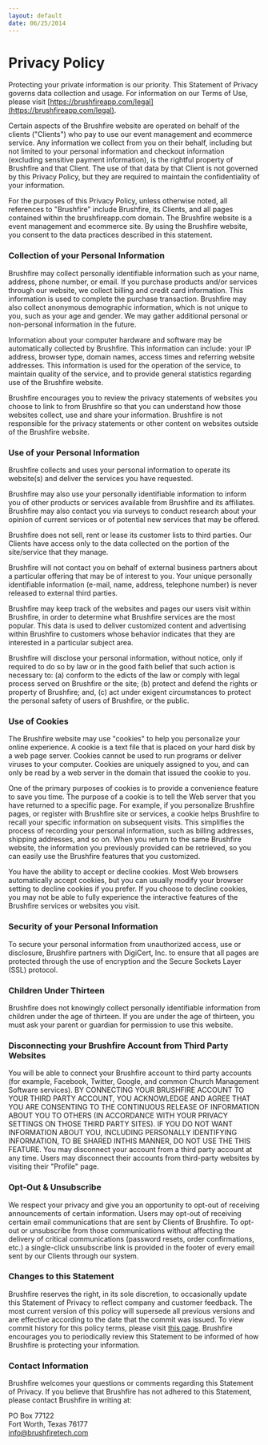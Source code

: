 ```yaml
---
layout: default
date: 06/25/2014
---
```


# Privacy Policy
 
Protecting your private information is our priority. This Statement of Privacy governs data collection and usage. For information on our Terms of Use, please visit [https://brushfireapp.com/legal](https://brushfireapp.com/legal).

Certain aspects of the Brushfire website are operated on behalf of the clients ("Clients") who pay to use our event management and ecommerce service. Any information we collect from you on their behalf, including but not limited to your personal information and checkout information (excluding sensitive payment information), is the rightful property of Brushfire and that Client. The use of that data by that Client is not governed by this Privacy Policy, but they are required to maintain the confidentiality of your information.

For the purposes of this Privacy Policy, unless otherwise noted, all references to "Brushfire" include Brushfire, its Clients, and all pages contained within the brushfireapp.com domain. The Brushfire website is a event management and ecommerce site. By using the Brushfire website, you consent to the data practices described in this statement.
 
### Collection of your Personal Information

Brushfire may collect personally identifiable information such as your name, address, phone number, or email. If you purchase products and/or services through our website, we collect billing and credit card information. This information is used to complete the purchase transaction. Brushfire may also collect anonymous demographic information, which is not unique to you, such as your age and gender. We may gather additional personal or non-personal information in the future.
 
Information about your computer hardware and software may be automatically collected by Brushfire. This information can include: your IP address, browser type, domain names, access times and referring website addresses. This information is used for the operation of the service, to maintain quality of the service, and to provide general statistics regarding use of the Brushfire website.
 
Brushfire encourages you to review the privacy statements of websites you choose to link to from Brushfire so that you can understand how those websites collect, use and share your information. Brushfire is not responsible for the privacy statements or other content on websites outside of the Brushfire website.
 
### Use of your Personal Information

Brushfire collects and uses your personal information to operate its website(s) and deliver the services you have requested.  
 
Brushfire may also use your personally identifiable information to inform you of other products or services available from Brushfire and its affiliates. Brushfire may also contact you via surveys to conduct research about your opinion of current services or of potential new services that may be offered.
 
Brushfire does not sell, rent or lease its customer lists to third parties. Our Clients have access only to the data collected on the portion of the site/service that they manage.
 
Brushfire will not contact you on behalf of external business partners about a particular offering that may be of interest to you. Your unique personally identifiable information (e-mail, name, address, telephone number) is never released to external third parties.
 
Brushfire may keep track of the websites and pages our users visit within Brushfire, in order to determine what Brushfire services are the most popular. This data is used to deliver customized content and advertising within Brushfire to customers whose behavior indicates that they are interested in a particular subject area.
 
Brushfire will disclose your personal information, without notice, only if required to do so by law or in the good faith belief that such action is necessary to: (a) conform to the edicts of the law or comply with legal process served on Brushfire or the site; (b) protect and defend the rights or property of Brushfire; and, (c) act under exigent circumstances to protect the personal safety of users of Brushfire, or the public.
 
### Use of Cookies

The Brushfire website may use "cookies" to help you personalize your online experience. A cookie is a text file that is placed on your hard disk by a web page server. Cookies cannot be used to run programs or deliver viruses to your computer. Cookies are uniquely assigned to you, and can only be read by a web server in the domain that issued the cookie to you.
 
One of the primary purposes of cookies is to provide a convenience feature to save you time. The purpose of a cookie is to tell the Web server that you have returned to a specific page. For example, if you personalize Brushfire pages, or register with Brushfire site or services, a cookie helps Brushfire to recall your specific information on subsequent visits. This simplifies the process of recording your personal information, such as billing addresses, shipping addresses, and so on. When you return to the same Brushfire website, the information you previously provided can be retrieved, so you can easily use the Brushfire features that you customized.
 
You have the ability to accept or decline cookies. Most Web browsers automatically accept cookies, but you can usually modify your browser setting to decline cookies if you prefer. If you choose to decline cookies, you may not be able to fully experience the interactive features of the Brushfire services or websites you visit.
 
### Security of your Personal Information

To secure your personal information from unauthorized access, use or disclosure, Brushfire partners with DigiCert, Inc. to ensure that all pages are protected through the use of encryption and the Secure Sockets Layer (SSL) protocol.
 
### Children Under Thirteen

Brushfire does not knowingly collect personally identifiable information from children under the age of thirteen. If you are under the age of thirteen, you must ask your parent or guardian for permission to use this website.
 
### Disconnecting your Brushfire Account from Third Party Websites

You will be able to connect your Brushfire account to third party accounts (for example, Facebook, Twitter, Google, and common Church Management Software services). BY CONNECTING YOUR BRUSHFIRE ACCOUNT TO YOUR THIRD PARTY ACCOUNT, YOU ACKNOWLEDGE AND AGREE THAT YOU ARE CONSENTING TO THE CONTINUOUS RELEASE OF INFORMATION ABOUT YOU TO OTHERS (IN ACCORDANCE WITH YOUR PRIVACY SETTINGS ON THOSE THIRD PARTY SITES). IF YOU DO NOT WANT INFORMATION ABOUT YOU, INCLUDING PERSONALLY IDENTIFYING INFORMATION, TO BE SHARED INTHIS MANNER, DO NOT USE THE THIS FEATURE. You may disconnect your account from a third party account at any time. Users may disconnect their accounts from third-party websites by visiting their "Profile" page.
 
### Opt-Out & Unsubscribe

We respect your privacy and give you an opportunity to opt-out of receiving announcements of certain information. Users may opt-out of receiving certain email communications that are sent by Clients of Brushfire. To opt-out or unsubscribe from those communications without affecting the delivery of critical communications (password resets, order confirmations, etc.) a single-click unsubscribe link is provided in the footer of every email sent by our Clients through our system.
 
### Changes to this Statement

Brushfire reserves the right, in its sole discretion, to occasionally update this Statement of Privacy to reflect company and customer feedback. The most current version of this policy will supersede all previous versions and are effective according to the date that the commit was issued. To view commit history for this policy terms, please visit [this page](https://github.com/brushfiretech/brushfire-legal/commits/gh-pages/privacy.md). Brushfire encourages you to periodically review this Statement to be informed of how Brushfire is protecting your information.
 
### Contact Information

Brushfire welcomes your questions or comments regarding this Statement of Privacy. If you believe that Brushfire has not adhered to this Statement, please contact Brushfire in writing at:
 
PO Box 77122  
Fort Worth, Texas 76177  
[info@brushfiretech.com](mailto:info@brushfiretech.com)